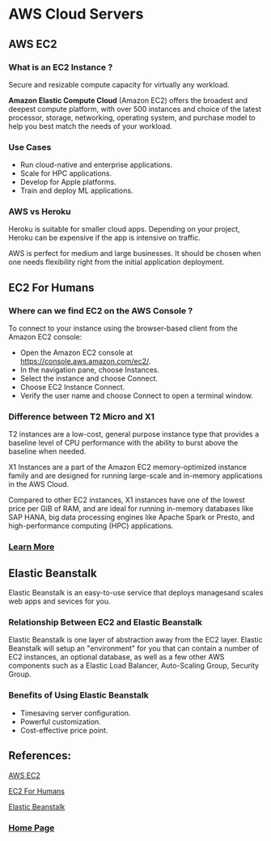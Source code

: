 # AWS Cloud Servers

## AWS EC2

### What is an EC2 Instance ?
Secure and resizable compute capacity for virtually any workload.

**Amazon Elastic Compute Cloud** (Amazon EC2) offers the broadest and deepest compute platform, with over 500 instances and choice of the latest processor, storage, networking, operating system, and purchase model to help you best match the needs of your workload. 

### Use Cases
- Run cloud-native and enterprise applications.
- Scale for HPC applications.
- Develop for Apple platforms.
- Train and deploy ML applications.

### AWS vs Heroku
Heroku is suitable for smaller cloud apps. Depending on your project, Heroku can be expensive if the app is intensive on traffic.

AWS is perfect for medium and large businesses. It should be chosen when one needs flexibility right from the initial application deployment.

## EC2 For Humans

### Where can we find EC2 on the AWS Console ?
To connect to your instance using the browser-based client from the Amazon EC2 console:
- Open the Amazon EC2 console at https://console.aws.amazon.com/ec2/.
- In the navigation pane, choose Instances.
- Select the instance and choose Connect.
- Choose EC2 Instance Connect.
- Verify the user name and choose Connect to open a terminal window.

### Difference between T2 Micro and X1
T2 instances are a low-cost, general purpose instance type that provides a baseline level of CPU performance with the ability to burst above the baseline when needed.

X1 Instances are a part of the Amazon EC2 memory-optimized instance family and are designed for running large-scale and in-memory applications in the AWS Cloud.

Compared to other EC2 instances, X1 instances have one of the lowest price per GiB of RAM, and are ideal for running in-memory databases like SAP HANA, big data processing engines like Apache Spark or Presto, and high-performance computing (HPC) applications.

### [Learn More](https://www.youtube.com/watch?v=lZMkgOMYYIg) 

## Elastic Beanstalk

Elastic Beanstalk is an easy-to-use service that deploys managesand scales web apps and sevices for you.

### Relationship Between EC2 and Elastic Beanstalk
Elastic Beanstalk is one layer of abstraction away from the EC2 layer. Elastic Beanstalk will setup an "environment" for you that can contain a number of EC2 instances, an optional database, as well as a few other AWS components such as a Elastic Load Balancer, Auto-Scaling Group, Security Group.

### Benefits of Using Elastic Beanstalk
- Timesaving server configuration.
- Powerful customization.
- Cost-effective price point.

## References:

[AWS EC2](https://aws.amazon.com/ec2/)

[EC2 For Humans](https://www.youtube.com/watch?v=lZMkgOMYYIg)

[Elastic Beanstalk](https://www.youtube.com/watch?v=SrwxAScdyT0)


### [Home Page](./README.md)

